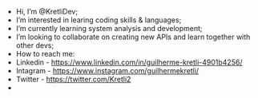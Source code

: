 - Hi, I’m @KretliDev;
- I’m interested in learing coding skills & languages;
- I’m currently learning system analysis and development;
- I’m looking to collaborate on creating new APIs and learn together with other devs;
- How to reach me:
- Linkedin - https://www.linkedin.com/in/guilherme-kretli-4901b4256/
- Intagram - https://www.instagram.com/guilhermekretli/
- Twitter - https://twitter.com/Kretli2
- 

<!---
KretliDev/KretliDev is a ✨ special ✨ repository because its `README.md` (this file) appears on your GitHub profile.
You can click the Preview link to take a look at your changes.
--->
